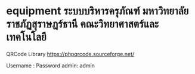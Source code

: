 # equipment ระบบบริหารครุภัณฑ์ มหาวิทยาลัยราชภัฏสุราษฎร์ธานี คณะวิทยาศาสตร์และเทคโนโลยี


QRCode Library
    https://phpqrcode.sourceforge.net/


Username : Password
    admin: admin
